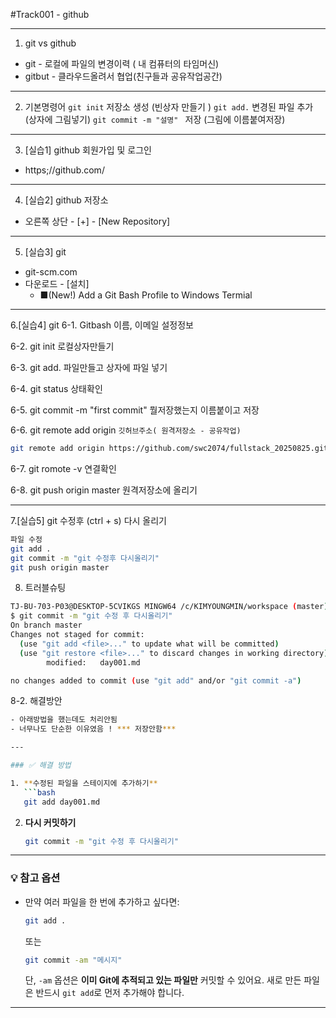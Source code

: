 #Track001 - github

---
1. git vs github
- git - 로컬에 파일의 변경이력 ( 내 컴퓨터의 타임머신)
- gitbut - 클라우드올려서 협업(친구들과 공유작업공간)

---
2. 기본명령어
`git init` 저장소 생성 (빈상자 만들기 )
`git add.` 변경된 파일 추가 (상자에 그림넣기)
`git commit -m "설명" ` 저장 (그림에 이름붙여저장)

---
3. [실습1] github 회원가입 및 로그인
-  https;//github.com/

---
4. [실습2] github 저장소
- 오른쪽 상단 - [+] - [New Repository]

---
5. [실습3] git
- git-scm.com
- 다운로드 - [설치] 
   - ■(New!) Add a Git Bash Profile to Windows Termial

---
6.[실습4] git
6-1.  Gitbash 이름, 이메일 설정정보

6-2. git init   로컬상자만들기

6-3. git add. 파일만들고 상자에 파일 넣기

6-4. git status 상태확인

6-5. git commit -m "first commit" 뭘저장했는지 이름붙이고 저장

6-6. git remote add origin `깃허브주소( 원격저장소 - 공유작업)`

```bash
git remote add origin https://github.com/swc2074/fullstack_20250825.git
```



6-7. git romote -v 연결확인

6-8. git push origin master  원격저장소에 올리기

---
7.[실습5] git 수정후 (ctrl + s) 다시 올리기

``` bash
파일 수정
git add .
git commit -m "git 수정후 다시올리기"
git push origin master
```

8. 트러블슈팅
``` bash
TJ-BU-703-P03@DESKTOP-5CVIKGS MINGW64 /c/KIMYOUNGMIN/workspace (master)
$ git commit -m "git 수정 후 다시올리기"
On branch master
Changes not staged for commit:
  (use "git add <file>..." to update what will be committed)
  (use "git restore <file>..." to discard changes in working directory)       
        modified:   day001.md

no changes added to commit (use "git add" and/or "git commit -a")
```

8-2. 해결방안
``` bash
- 아래방법을 했는데도 처리안됨
- 너무나도 단순한 이유였음 ! *** 저장안함***

---

### ✅ 해결 방법

1. **수정된 파일을 스테이지에 추가하기**
   ```bash
   git add day001.md
   ```

2. **다시 커밋하기**
   ```bash
   git commit -m "git 수정 후 다시올리기"
   ```

---

### 💡 참고 옵션

- 만약 여러 파일을 한 번에 추가하고 싶다면:
  ```bash
  git add .
  ```
  또는
  ```bash
  git commit -am "메시지"
  ```
  단, `-am` 옵션은 **이미 Git에 추적되고 있는 파일만** 커밋할 수 있어요. 새로 만든 파일은 반드시 `git add`로 먼저 추가해야 합니다.

---


```